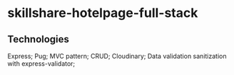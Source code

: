 # skillshare-hotelpage-full-stack

## Technologies

Express;
Pug;
MVC pattern;
CRUD;
Cloudinary;
Data validation sanitization with express-validator;
